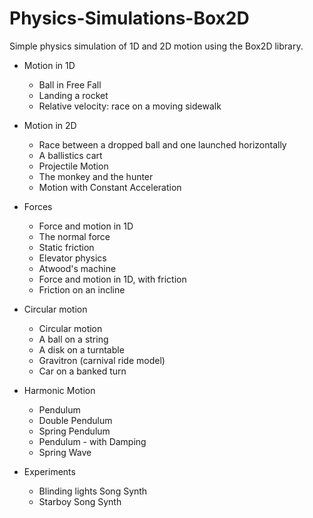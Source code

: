 # Physics-Simulations-Box2D
Simple physics simulation of 1D and 2D motion using the Box2D library.

* Motion in 1D
  * Ball in Free Fall 
  * Landing a rocket
  * Relative velocity: race on a moving sidewalk

* Motion in 2D
  * Race between a dropped ball and one launched horizontally
  * A ballistics cart
  * Projectile Motion 
  * The monkey and the hunter
  * Motion with Constant Acceleration

* Forces
  * Force and motion in 1D
  * The normal force
  * Static friction
  * Elevator physics
  * Atwood's machine
  * Force and motion in 1D, with friction
  * Friction on an incline

* Circular motion
  * Circular motion
  * A ball on a string
  * A disk on a turntable
  * Gravitron (carnival ride model)
  * Car on a banked turn

* Harmonic Motion
  * Pendulum   
  * Double Pendulum 
  * Spring Pendulum   
  * Pendulum - with Damping 
  * Spring Wave

* Experiments
  * Blinding lights Song Synth   
  * Starboy Song Synth   
